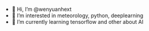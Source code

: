 - 👋 Hi, I’m @wenyuanhext
- 👀 I’m interested in meteorology, python, deeplearning
- 🌱 I’m currently learning tensorflow and other about AI

<!---
wenyuanhext/wenyuanhext is a ✨ special ✨ repository because its `README.md` (this file) appears on your GitHub profile.
You can click the Preview link to take a look at your changes.
--->
